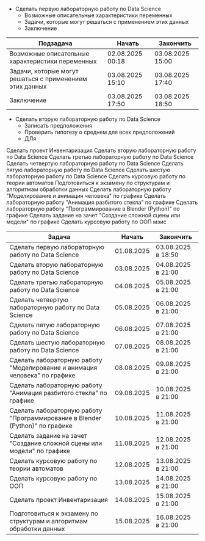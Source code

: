 * Сделать первую лабораторную работу по Data Science
    * Возможные описательные характеристики переменных
    * Задачи, которые могут решаться с применением этих данных
    * Заключение

| Подзадача                                                | Начать           | Закончить        |
| -------------------------------------------------------- | ---------------- | ---------------- |
| Возможные описательные характеристики переменных         | 02.08.2025 00:18 | 03.08.2025 15:00 |
| Задачи, которые могут решаться с применением этих данных | 03.08.2025 15:10 | 03.08.2025 17:40 |
| Заключение                                               | 03.08.2025 17:50 | 03.08.2025 18:50 |
* Сделать вторую лабораторную работу по Data Science
    * Записать предположения
    * Проверить гипотезу о среднем для всех предположений
    * ДЛя

Сделать проект Инвентаризация
Сделать вторую лабораторную работу по Data Science
Сделать третью лабораторную работу по Data Science
Сделать четвертую лабораторную работу по Data Science
Сделать пятую лабораторную работу по Data Science
Сделать шестую лабораторную работу по Data Science
Сделать курсовую работу по теории автоматов
Подготовиться к экзамену по структурам и алгоритмам обработки данных
Сделать лабораторную работу "Моделирование и анимация человека" по графике
Сделать лабораторную работу "Анимация разбитого стекла" по графике
Сделать лабораторную работу "Программирование в Blender (Python)" по графике
Сделать задание на зачет "Создание сложной сцены или модели" по графике
Сделать курсовую работу по ООП
мэис

| Задача                                                                       | Начать     | Закончить          |
| ---------------------------------------------------------------------------- | ---------- | ------------------ |
| Сделать первую лабораторную работу по Data Science                           | 01.08.2025 | 03.08.2025 в 18:50 |
| Сделать вторую лабораторную работу по Data Science                           | 03.08.2025 | 04.08.2025 в 21:00 |
| Сделать третью лабораторную работу по Data Science                           | 04.08.2025 | 05.08.2025 в 21:00 |
| Сделать четвертую лабораторную работу по Data Science                        | 05.08.2025 | 06.08.2025 в 21:00 |
| Сделать пятую лабораторную работу по Data Science                            | 06.08.2025 | 07.08.2025 в 21:00 |
| Сделать шестую лабораторную работу по Data Science                           | 07.08.2025 | 08.08.2025 в 21:00 |
| Сделать лабораторную работу "Моделирование и анимация человека" по графике   | 08.08.2025 | 09.08.2025 в 21:00 |
| Сделать лабораторную работу "Анимация разбитого стекла" по графике           | 09.08.2025 | 10.08.2025 в 21:00 |
| Сделать лабораторную работу "Программирование в Blender (Python)" по графике | 10.08.2025 | 11.08.2025 в 21:00 |
| Сделать задание на зачет "Создание сложной сцены или модели" по графике      | 11.08.2025 | 12.08.2025 в 21:00 |
| Сделать курсовую работу по теории автоматов                                  | 12.08.2025 | 13.08.2025 в 21:00 |
| Сделать курсовую работу по ООП                                               | 13.08.2025 | 14.08.2025 в 21:00 |
| Сделать проект Инвентаризация                                                | 14.08.2025 | 15.08.2025 в 21:00 |
| Подготовиться к экзамену по структурам и алгоритмам обработки данных         | 15.08.2025 | 16.08.2025 в 21:00 |


